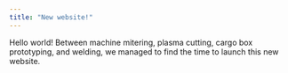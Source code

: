 ```yaml
---
title: "New website!"
---
```


Hello world!  Between machine mitering, plasma cutting, cargo box prototyping,
and welding, we managed to find the time to launch this new website.
